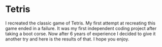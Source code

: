 # Tetris
I recreated the classic game of Tetris. My first attempt at recreating this game ended in a failure. It was my first independent coding project after taking a boot corse. Now after 6 years of experience I decided to give it another try and here is the results of that. I hope you enjoy.
